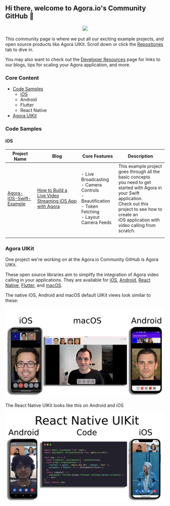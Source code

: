 ## Hi there, welcome to Agora.io's Community GitHub 👋

<p align="center">
  <a href="https://www.agora.io/en/join-slack/">
    <img src="https://img.shields.io/badge/slack-@RTE%20Dev-blue.svg?logo=slack">
  </a>
</p>

This community page is where we put all our exciting example projects, and open source products like Agora UIKit. Scroll down or click the [Repositories](https://github.com/orgs/AgoraIO-Community/repositories) tab to dive in.

You may also want to check out the [Developer Resources](https://www.agora.io/en/developer-resources/) page for links to our blogs, tips for scaling your Agora application, and more.

### Core Content

- [Code Samples](#code-samples)
  - [iOS](#ios)
  - Android
  - Flutter
  - React Native
- [Agora UIKit](#agora-uikit)

### Code Samples

#### iOS

| Project Name                                                 | Blog                                                         | Core Features                                                | Description                                                  |
| ------------------------------------------------------------ | ------------------------------------------------------------ | ------------------------------------------------------------ | ------------------------------------------------------------ |
| [Agora-iOS-Swift-Example](https://github.com/AgoraIO-Community/Agora-iOS-Swift-Example) | [How to Build a Live Video Streaming iOS App with Agora](https://www.agora.io/en/blog/how-to-build-a-live-video-streaming-ios-app-with-agora/) | - Live Broadcasting<br />- Camera Controls<br />- Beautification<br />- Token Fetching<br />- Layout Camera Feeds | This example project goes through all the basic concepts<br />you need to get started with Agora in your Swift application.<br />Check out this project to see how to create an<br />iOS application with video calling from scratch. |
|                                                              |                                                              |                                                              |                                                              |
|                                                              |                                                              |                                                              |                                                              |



### Agora UIKit

One project we're working on at the Agora.io Community GitHub is Agora UIKit.

These open source libraries aim to simplify the integration of Agora video calling in your applications. They are available for [iOS](https://github.com/AgoraIO-Community/iOS-UIKit), [Android](https://github.com/AgoraIO-Community/Android-UIKit), [React Native](https://github.com/AgoraIO-Community/ReactNative-UIKit), [Flutter](https://github.com/AgoraIO-Community/Flutter-UIKit), and [macOS](https://github.com/AgoraIO-Community/iOS-UIKit).

The native iOS, Android and macOS default UIKit views look similar to these:

<p align="center">
  <img src="media/native-views.png"/>
</p>

The React Native UIKit looks like this on Android and iOS

<p align="center">
  <img src="media/react-native-withcode.png"/>
</p>
